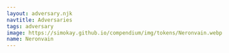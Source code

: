 ```yaml
---
layout: adversary.njk
navtitle: Adversaries
tags: adversary
image: https://simokay.github.io/compendium/img/tokens/Neronvain.webp
name: Neronvain
---
```

